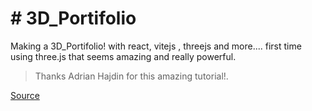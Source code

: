 # # 3D_Portifolio

Making a 3D_Portifolio! with react, vitejs , threejs and more.... first time using three.js that seems amazing and really powerful.


> Thanks Adrian Hajdin for this amazing tutorial!.


<a href="https://www.youtube.com/watch?v=0fYi8SGA20k&list=PL6QREj8te1P6wX9m5KnicnDVEucbOPsqR">Source</a>
